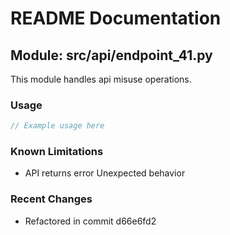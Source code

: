 # README Documentation

## Module: src/api/endpoint_41.py

This module handles api misuse operations.

### Usage

```java
// Example usage here
```

### Known Limitations

- API returns error Unexpected behavior

### Recent Changes

- Refactored in commit d66e6fd2
